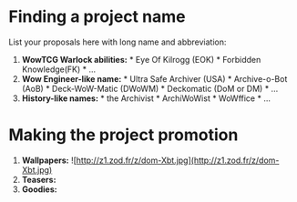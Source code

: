 # Finding a project name #

List your proposals here with long name and abbreviation:
  1. **WowTCG Warlock abilities:**
    * Eye Of Kilrogg (EOK)
    * Forbidden Knowledge(FK)
    * ...
  1. **Wow Engineer-like name:**
    * Ultra Safe Archiver (USA)
    * Archive-o-Bot (AoB)
    * Deck-WoW-Matic (DWoWM)
    * Deckomatic (DoM or DM)
    * ...
  1. **History-like names:**
    * the Archivist
    * ArchiWoWist
    * WoWffice
    * ...

# Making the project promotion #
  1. **Wallpapers:**
![http://z1.zod.fr/z/dom-Xbt.jpg](http://z1.zod.fr/z/dom-Xbt.jpg)
  1. **Teasers:**
  1. **Goodies:**